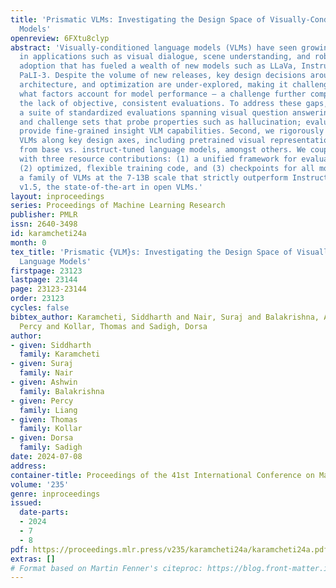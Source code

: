 ```yaml
---
title: 'Prismatic VLMs: Investigating the Design Space of Visually-Conditioned Language
  Models'
openreview: 6FXtu8clyp
abstract: 'Visually-conditioned language models (VLMs) have seen growing adoption
  in applications such as visual dialogue, scene understanding, and robotic task planning;
  adoption that has fueled a wealth of new models such as LLaVa, InstructBLIP, and
  PaLI-3. Despite the volume of new releases, key design decisions around image preprocessing,
  architecture, and optimization are under-explored, making it challenging to understand
  what factors account for model performance – a challenge further complicated by
  the lack of objective, consistent evaluations. To address these gaps, we first compile
  a suite of standardized evaluations spanning visual question answering, object localization,
  and challenge sets that probe properties such as hallucination; evaluations that
  provide fine-grained insight VLM capabilities. Second, we rigorously investigate
  VLMs along key design axes, including pretrained visual representations and training
  from base vs. instruct-tuned language models, amongst others. We couple our analysis
  with three resource contributions: (1) a unified framework for evaluating VLMs,
  (2) optimized, flexible training code, and (3) checkpoints for all models, including
  a family of VLMs at the 7-13B scale that strictly outperform InstructBLIP and LLaVa
  v1.5, the state-of-the-art in open VLMs.'
layout: inproceedings
series: Proceedings of Machine Learning Research
publisher: PMLR
issn: 2640-3498
id: karamcheti24a
month: 0
tex_title: 'Prismatic {VLM}s: Investigating the Design Space of Visually-Conditioned
  Language Models'
firstpage: 23123
lastpage: 23144
page: 23123-23144
order: 23123
cycles: false
bibtex_author: Karamcheti, Siddharth and Nair, Suraj and Balakrishna, Ashwin and Liang,
  Percy and Kollar, Thomas and Sadigh, Dorsa
author:
- given: Siddharth
  family: Karamcheti
- given: Suraj
  family: Nair
- given: Ashwin
  family: Balakrishna
- given: Percy
  family: Liang
- given: Thomas
  family: Kollar
- given: Dorsa
  family: Sadigh
date: 2024-07-08
address:
container-title: Proceedings of the 41st International Conference on Machine Learning
volume: '235'
genre: inproceedings
issued:
  date-parts:
  - 2024
  - 7
  - 8
pdf: https://proceedings.mlr.press/v235/karamcheti24a/karamcheti24a.pdf
extras: []
# Format based on Martin Fenner's citeproc: https://blog.front-matter.io/posts/citeproc-yaml-for-bibliographies/
---
```

